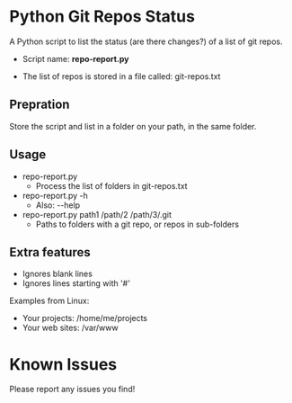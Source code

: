 # Python Git Repos Status

A Python script to list the status (are there changes?) of a list of git repos.

* Script name: **repo-report.py**

* The list of repos is stored in a file called: git-repos.txt

## Prepration
Store the script and list in a folder on your path, in the same folder.

## Usage
* repo-report.py
  * Process the list of folders in git-repos.txt
* repo-report.py -h
  * Also: --help
* repo-report.py path1 /path/2 /path/3/.git
  * Paths to folders with a git repo, or repos in sub-folders

## Extra features
* Ignores blank lines
* Ignores lines starting with '#'

Examples from Linux:
* Your projects: /home/me/projects
* Your web sites: /var/www

# Known Issues
Please report any issues you find!
